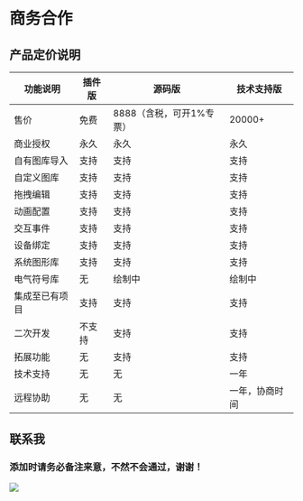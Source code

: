 # 商务合作

## 产品定价说明

| 功能说明       | 插件版 | 源码版                               | 技术支持版     |
| -------------- | ------ | ------------------------------------ | -------------- |
| 售价           | 免费   | 8888（含税，可开1%专票） | 20000+         |
| 商业授权       | 永久   | 永久                                 | 永久           |
| 自有图库导入   | 支持   | 支持                                 | 支持           |
| 自定义图库     | 支持   | 支持                                 | 支持           |
| 拖拽编辑       | 支持   | 支持                                 | 支持           |
| 动画配置       | 支持   | 支持                                 | 支持           |
| 交互事件       | 支持   | 支持                                 | 支持           |
| 设备绑定       | 支持   | 支持                                 | 支持           |
| 系统图形库     | 支持   | 支持                                 | 支持           |
| 电气符号库     | 无     | 绘制中                               | 绘制中         |
| 集成至已有项目 | 支持   | 支持                                 | 支持           |
| 二次开发       | 不支持 | 支持                                 | 支持           |
| 拓展功能       | 无     | 支持                                 | 支持           |
| 技术支持       | 无     | 无                                   | 一年           |
| 远程协助       | 无     | 无                                   | 一年，协商时间 |

## 联系我

### 添加时请务必备注来意，不然不会通过，谢谢！

![](/wechat.jpg)

